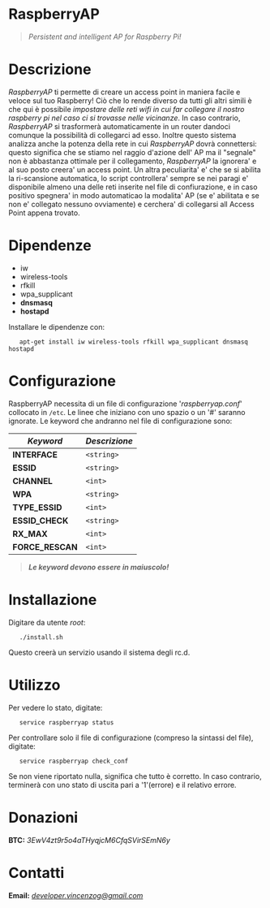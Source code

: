 # RaspberryAP 
> *Persistent and intelligent AP for Raspberry Pi!*

# Descrizione
*RaspberryAP* ti permette di creare un access point in maniera facile e veloce sul tuo Raspberry!
Ciò che lo rende diverso da tutti gli altri simili è che qui è possibile *impostare delle reti
wifi in cui far collegare il nostro raspberry pi nel caso ci si trovasse nelle vicinanze*.
In caso contrario, *RaspberryAP* si trasformerà automaticamente in un router dandoci comunque la
possibilità di collegarci ad esso. Inoltre questo sistema analizza anche la potenza della rete in
cui *RaspberryAP* dovrà connettersi: questo significa che se stiamo nel raggio d'azione dell' AP ma il
"segnale" non è abbastanza ottimale per il collegamento, *RaspberryAP* la ignorera' e al suo posto
creera' un access point.
Un altra peculiarita' e' che se si abilita la ri-scansione automatica, lo script controllera' sempre se nei
paragi e' disponibile almeno una delle reti inserite nel file di confiurazione, e in caso positivo spegnera'
in modo automaticao la modalita' AP (se e' abilitata e se non e' collegato nessuno ovviamente) e cerchera' di collegarsi all Access Point appena trovato.

# Dipendenze

- iw
- wireless-tools
- rfkill
- wpa_supplicant
- **dnsmasq**
- **hostapd**

Installare le dipendenze con:

```
   apt-get install iw wireless-tools rfkill wpa_supplicant dnsmasq hostapd
```

# Configurazione

RaspberryAP necessita di un file di configurazione '*raspberryap.conf*' collocato in ```/etc```.
Le linee che iniziano con uno spazio o un '#' saranno ignorate.
Le keyword che andranno nel file di configurazione sono:

| *Keyword* | *Descrizione* |
| --- | --- |
|**INTERFACE**|`<string>`|***Interfaccia da utilizzare per il collegamento/creazione dell'access point***|
|**ESSID**|`<string>`|***ESSID da assegnare all'access point che RaspberryAP creerà***|
|**CHANNEL**|`<int>`|*Canale dell'access point creato. Se non impostato, il canale verrà scelto in maniera casuale*
|**WPA**|`<string>`|*Password da utilizzare per la creazione dell'access point. Anche se opzionale, SE NE CONSIGLIA L'USO*
|**TYPE_ESSID**|`<int>`|*Valore di visiblita' dell'ESSID dell'access point. '0' l' AP sarà visibile, '1' l'AP avrà l'ESSID nascosto*|
|**ESSID_CHECK**|`<string>`|*Tutti gli AP che il RaspberryAP controllera'. Si colleghera' al primo disponibile nei 'paragi'. In caso contrario verra' creato un AP. I vari AP vanno suddivisi con una ```,```. *Esempio:* ```ESSID_CHECK=Router1:/etc/wparouter.conf,Router2:/etc/wparouter2.conf,...```*|
|**RX_MAX**|`<int>`|*Specifica il minimo valore che il segnale dell AP, a cui ci colleghiamo, deve avere(specificati in 'ESSID_CHECK'). Il valore di default è 68dbm. Se il valore e' maggiore(e quindi sinonimo di cattiva qualità della connessione) il suddetto ESSID verrà ignorato*|
|**FORCE_RESCAN**|`<int>`|*Forza la riscansione. Il valore deve essere un numero intero che rappresentera' i minuti di "pausa" prima di ogni scansione*|

> ***Le keyword devono essere in maiuscolo!***

# Installazione

Digitare da utente *root*:

```
   ./install.sh
```

Questo creerà un servizio usando il sistema degli rc.d.

# Utilizzo

Per vedere lo stato, digitate:

```
   service raspberryap status
```

Per controllare solo il file di configurazione (compreso la sintassi del file), digitate:

```
   service raspberryap check_conf
```

Se non viene riportato nulla, significa che tutto è corretto.
In caso contrario, terminerà con uno stato di uscita pari a '1'(errore) e il relativo errore.

# Donazioni

**BTC:** *3EwV4zt9r5o4aTHyqjcM6CfqSVirSEmN6y*

# Contatti

**Email:** *developer.vincenzog@gmail.com*
